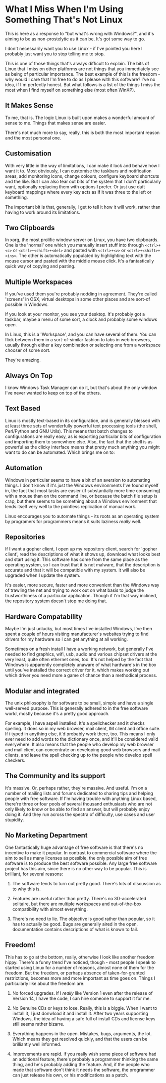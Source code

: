 What I Miss When I'm Using Something That's Not Linux
===============

This is here as a response to "but what's wrong with Windows?", and it's aiming to be as non-prostelytic
as it can be. It's got some way to go.

I don't necessarily want you to use Linux - if I've pointed you here I probably just want you to stop 
telling me to stop.

This is one of those things that's always difficult to explain. The bits of Linux that I miss on other
platforms are not things that you immediately see as being of particular importance. The best example of
this is the freedom - why would I care that I'm free to do as I please with this software? I've no idea,
if I'm perfectly honest. But what follows is a list of the things I miss the most when I find myself on
something else (most often WinXP).

It Makes Sense
-------------

To me, that is. The logic Linux is built upon makes a wonderful amount of sense to me. Things that makes
sense are easier.

There's not much more to say, really, this is both the most important reason and the most personal one.

Customisation
--------------

With very little in the way of limitations, I can make it look and behave how I want it to. Most
obviously, I can customise the taskbars and notification areas, add monitoring icons, change colours,
configure keyboard shortcuts and the like. But I can also tear out bits of the system that I don't
particularly want, optionally replacing them with options I prefer. Or just use daft keyboard mappings
where every key acts as if it was three to the left or something.

The important bit is that, generally, I get to tell it how it will work, rather than having to work
around its limitations.

Two Clipboards
---------------

In xorg, the most prolific window server on Linux, you have two clipboards. One is the 'normal' one which
you manually insert stuff into through `<ctrl>+<c>` or `<ctrl>+<shift>+<del>` and pasted with
`<ctrl>+<v>` or `<ctrl>+<shift>+<ins>`. The other is automatically populated by highlighting text with
the mouse cursor and pasted with the middle mouse click. It's a fantastically quick way of copying and 
pasting.

Multiple Workspaces
-------------------

If you've used them you're probably nodding in agreement. They're called 'screens' in OSX, virtual
desktops in some other places and are sort-of possible in Windows.

If you look at your monitor, you see your desktop. It's probably got a taskbar, maybe a menu of some
sort, a clock and probably some windows open. 

In Linux, this is a 'Workspace', and you can have several of them. You can flick between them in a
sort-of-similar fashion to tabs in web browsers, usually through either a key combination or selecting
one from a workspace chooser of some sort. 

They're amazing.

Always On Top
-------------

I know Windows Task Manager can do it, but that's about the only window I've never wanted to keep on top
of the others.


Text Based
-----------

Linux is mostly text-based in its configuration, and is generally blessed with at least three sets of
wonderfully powerful text processing tools (the shell, Perl/Python and GNU Utils). This means that batch
changes to configurations are really easy, as is exporting particular bits of configuration and importing
them to somewhere else. Also, the fact that the shell is as powerful as the clicky interface means that 
pretty much anything you might want to do can be automated. Which brings me on to:

Automation
---------- 

Windows in particular seems to have a bit of an aversion to automating things. I don't know if it's just
the Windows environments I've found myself in, the fact that most tasks are easier (if substantially more
time consuming) with a mouse than on the command line, or because the batch file setup is crap, but there
seems to be something about a Windows environment that lends itself very well to the pointless
replication of manual work.

Linux encourages you to automate things - its roots as an operating system by programers for programmers
means it suits laziness _really_ well.

Repositories
------------

If I want a gopher client, I open up my repository client, search for 'gopher client', read the
descriptions of what it shows up, download what looks best and start using it.
This software has come from the same place as the operating system, so I can trust that it is not
malware, that the description is accurate and that it will be compatible with my system. It will also be
upgraded when I update the system.

It's easier, more secure, faster and more convenient than the Windows way of trawling the net and trying
to work out on what basis to judge the trustworthiness of a particular application. Though if I'm that
way inclined, the repository system doesn't stop me doing that.

Hardware Compatability
----------------------

Maybe I'm just unlucky, but most times I've installed Windows, I've then spent a couple of hours visiting
manufacturer's websites trying to find drivers for my hardware so I can get anything at all working.

Sometimes on a fresh install I have a working network, but generally I've needed to find graphics, wifi,
usb, audio and various chipset drivers at the very least, quite often ethernet ones, too. It's not helped
by the fact that Windows is apparently completely unaware of what hardware's in the box until you've
installed the correct driver for it, which makes working out which driver you need more a game of chance
than a methodical process.

Modular and integrated
----------------------

The unix philosophy is for software to be small, simple and have a single well-served purpose. This is
generally adhered to in the free software world, mostly because it's a pretty good approach.

For example, I have aspell installed. It's a spellchecker and it checks spelling. It does so in my web
browser, mail client, IM client and office suite. If i typed in anything else, it'd probably work there,
too. This means I only ever need to add words to the dictionary once, and it'll be considered valid
everywhere. It also means that the people who develop my web browser and mail client can concentrate on
developing good web browsers and mail clients, and leave the spell checking up to the people who develop
spell checkers.

The Community and its support
-----------------------------

It's massive. Or, perhaps rather, they're massive. And useful. I'm on a number of mailing lists and
forums dedicated to sharing tips and helping people with free software. If I'm having trouble with
anything Linux based, there're three or four pools of several thousand enthusiasts who are not only
likely to know or be able to find an answer, but will probably enjoy doing it. And they run across the
spectra of difficulty, use cases and user stupidity.

No Marketing Department
-----------------------

One fantastically huge advantage of free software is that there's no incentive to make it popular. In
contrast to commercial software where the aim to sell as many licenses as possible, the only possible aim
of free software is to produce the best software possible. Any large free software project has this aim,
since there is no other way to be popular. This is brilliant, for several reasons:

1. The software tends to turn out pretty good. There's lots of discussion as to why this is.

2. Features are useful rather than pretty. There's no 3D-accelerated solitaire, but there are multiple
   workspaces and out-of-the-box compatibility with almost everything.

3. There's no need to lie. The objective is good rather than popular, so it has to actually be good. Bugs
   are generally aired in the open, documentation contains descriptions of what is known to fail.

Freedom!
--------

This has to go at the bottom, really, otherwise I look like another freedom hippy. There's a funny trend
I've noticed, though - most people I speak to started using Linux for a number of reasons, almost none of
them for the freedom. But the freedom, or perhaps absence of taken-for-granted restrictions, becomes more
and more important as time goes on. Things I particularly like about the freedom are:

1. No forced upgrades. If I *really* like Version 1 even after the release of Version 14, I have the
   code, I can hire someone to support it for me. 

2. No Genuine CDs or keys to lose. Really, this is a biggie. When I want to install it, I just donwload
   it and install it. After two years supporting Windows, the idea of having a safe full of install CDs
   and license keys still seems rather bizarre.

3. Everything happens in the open. Mistakes, bugs, arguments, the lot. Which means they get resolved
   quickly, and that the users can be brilliantly well informed.

4. Improvements are rapid. If you really wish some piece of software had an additional feature, there's
   probably a programmer thinking the same thing, and he's probably adding the feature. And, if the
   people who made that software don't think it needs the software, the programmer can just release his
   own, or his modifications as a patch.  


